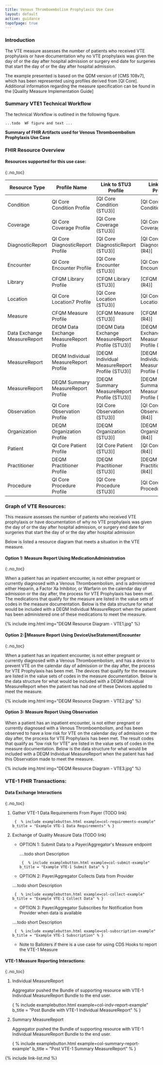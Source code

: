```yaml
---
title: Venous Thromboembolism Prophylaxis Use Case
layout: default
active: guidance
topofpage: true
---
```


### Introduction

The VTE measure assesses the number of patients who received VTE prophylaxis or have documentation why no VTE prophylaxis was given the day of or the day after hospital admission or surgery end date for surgeries that start the day of or the day after hospital admission.

The example presented is based on the QDM version of [CMS 108v7], which has been represented using profiles derived from [QI Core].  Additional information regarding the measure specification can be found in the [Quality Measure Implementation Guide]

### Summary VTE1 Technical Workflow

The technical Workflow is outlined in the following figure.

    ...todo  WF figure and text ...

**Summary of FHIR Artifacts used for Venous Thromboembolism Prophylaxis Use Case**


### FHIR Resource Overview

#### Resources supported for this use case:
{:.no_toc}

|Resource Type|Profile Name|Link to STU3 Profile|Link to R4 Profile|
|---|---|---|---|
|Condition|QI Core Condition Profile|[QI Core Condition (STU3)]|[QI Core Condition (R4)]|
|Coverage|QI Core Coverage Profile|[QI Core Coverage (STU3)]|[QI Core Coverage (R4)]|
|DiagnosticReport|QI Core DiagnosticReport Profile|[QI Core DiagnosticReport (STU3)]|[QI Core DiagnosticReport (R4)]|
|Encounter|QI Core Encounter Profile|[QI Core Encounter (STU3)]|[QI Core Encounter (R4)]|
|Library|CFQM Library Profile|[CFQM Library (STU3)]|[CFQM Library (R4)]|
|Location|QI Core Location7 Profile|[QI Core Location (STU3)]|[QI Core Location (R4)]|
|Measure|CFQM Measure Profile|[CFQM Measure (STU3)]|[CFQM Measure (R4)]|
|Data Exchange MeasureReport|DEQM Data Exchange MeasureReport Profile|[DEQM Data Exchange MeasureReport Profile (STU3)]|[DEQM Data Exchange MeasureReport Profile (R4)]|
|MeasureReport|DEQM Individual MeasureReport Profile|[DEQM Individual MeasureReport Profile (STU3)]|[DEQM Individual MeasureReport Profile (R4)]|
|MeasureReport|DEQM Summary MeasureReport Profile|[DEQM Summary MeasureReport Profile (STU3)]|[DEQM Summary MeasureReport Profile (R4)]|
|Observation|QI Core Observation Profile|[QI Core Observation (STU3)]|[QI Core Observation (R4)]|
|Organization|DEQM Organization Profile|[DEQM Organization (STU3)]|[DEQM Organization (R4)]|
|Patient|QI Core Patient Profile|[QI Core Patient (STU3)]|[QI Core Patient (R4)]|
|Practitioner|DEQM Practitioner Profile|[DEQM Practitioner (STU3)]|[DEQM Practitioner (R4)]|
|Procedure|QI Core Procedure Profile|[QI Core Procedure (STU3)]|[QI Core Procedure (R4)]|

### Graph of VTE Resources:

This measure assesses the number of patients who received VTE prophylaxis or have documentation of why no VTE prophylaxis was given the day of or the day after hospital admission, or surgery end date for surgeries that start the day of or the day after hospital admission

Below is listed a resource diagram that meets a situation in the VTE measure.

#### Option 1: Measure Report Using MedicationAdministration
{:.no_toc}

When a patient has an inpatient encounter, is not either pregnant or currently diagnosed with a Venous Thromboembolism, and is administered either Heparin, a Factor Xa Inhibitor, or Warfarin on the calendar day of admission or the day after, the process for VTE Prophylaxis has been met. The medications that qualify for the measure are listed in the value sets of codes in the measure documentation. Below is the data structure for what would be included with a DEQM Individual MeasureReport when the patient has been administered one of these medications to meet the measure.

{% include img.html img="DEQM Resource Diagram - VTE1.jpg" %}

#### Option 2:Measure Report Using DeviceUseStatement/Encounter
{:.no_toc}

When a patient has an inpatient encounter, is not either pregnant or currently diagnosed with a Venous Thromboembolism, and has a device to prevent VTE on the calendar day of admission or the day after, the process for VTE Prophylaxis has been met. The devices that qualify for the measure are listed in the value sets of codes in the measure documentation. Below is the data structure for what would be included with a DEQM Individual MeasureReport when the patient has had one of these Devices applied to meet the measure.

{% include img.html img="DEQM Resource Diagram - VTE2.jpg" %}

#### Option 3: Measure Report Using Observation

When a patient has an inpatient encounter, is not either pregnant or currently diagnosed with a Venous Thromboembolism, and has been observed to have a low risk for VTE on the calendar day of admission or the day after, the process for VTE Prophylaxis has been met. The result codes that qualify as “low risk for VTE” are listed in the value sets of codes in the measure documentation. Below is the data structure for what would be included with a DEQM Individual MeasureReport when the patient has had this Observation made to meet the measure.

{% include img.html img="DEQM Resource Diagram - VTE3.jpg" %}

### VTE-1 FHIR Transactions:

#### Data Exchange Interactions
{:.no_toc}

1. Gather VTE-1 Data Requirements From Payer  (TODO link)

        {  % include examplebutton.html example=col-requirements-example" b_title = "Example VTE-1 Data Requirements" % }

1. Exchange of Quality Measure Data (TODO link)

   - OPTION 1: Submit Data to a Payer/Aggregator's Measure endpoint

       ....todo short Description

          {  % include examplebutton.html example=col-submit-example" b_title = "Example VTE-1 Submit Data" % }

   - OPTION 2: Payer/Aggregator Collects Data from Provider

    ....todo short Description

        {  % include examplebutton.html example=col-collect-example" b_title = "Example VTE-1 Collect Data" % }


   - OPTION 3: Payer/Aggregator Subscribes for Notification from Provider when data is available

    ....todo short Description

        {  % include examplebutton.html example=col-subscription-example" b_title = "Example VTE-1 Subscription" % }

   - Note to Balloters if there is a use case for using CDS Hooks to report the VTE-1 Measure

#### VTE-1 Measure Reporting Interactions:
{:.no_toc}

1. Individual MeasureReport

   Aggregator pushed the Bundle of supporting resource with VTE-1 Individual MeasureReport Bundle to the end user.

      {  % include examplebutton.html example=col-indv-report-example" b_title = "Post Bundle with VTE-1 Individual MeasureReport" % }

1. Summary MeasureReport

   Aggregator pushed the Bundle of supporting resource with VTE-1 Individual MeasureReport Bundle to the end user.

      {  % include examplebutton.html example=col-summary-report-example" b_title = "Post VTE-1 Summary MeasureReport" % }

{% include link-list.md %}
